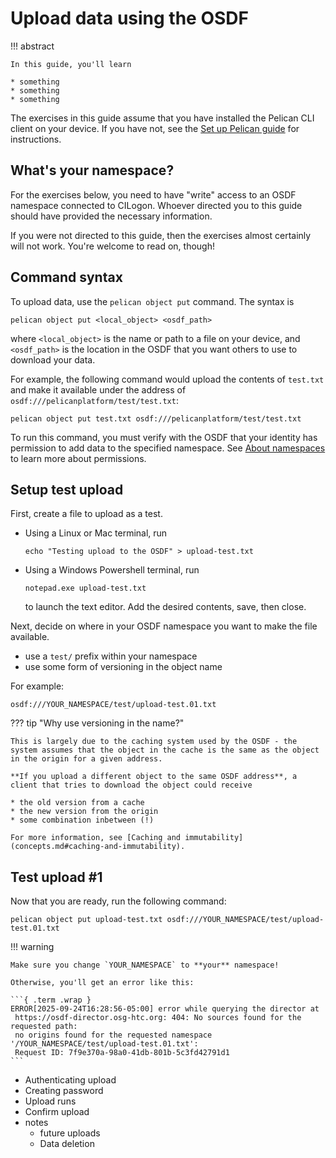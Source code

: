 # Upload data using the OSDF

!!! abstract

    In this guide, you'll learn 
    
    * something
    * something
    * something

The exercises in this guide assume that you have installed the Pelican CLI client on your device. 
If you have not, see the [Set up Pelican guide](pelican-client.md) for instructions.

## What's your namespace?

For the exercises below, you need to have "write" access to an OSDF namespace connected to CILogon.
Whoever directed you to this guide should have provided the necessary information.

If you were not directed to this guide, then the exercises almost certainly will not work.
You're welcome to read on, though!

## Command syntax

To upload data, use the `pelican object put` command.
The syntax is

```term
pelican object put <local_object> <osdf_path>
```

where `<local_object>` is the name or path to a file on your device,
and `<osdf_path>` is the location in the OSDF that you want others to use to download your data.

For example, the following command would upload the contents of `test.txt` and make it available under the address of `osdf:///pelicanplatform/test/test.txt`:

```term
pelican object put test.txt osdf:///pelicanplatform/test/test.txt
```

To run this command, you must verify with the OSDF that your identity has permission to add data to the specified namespace.
See [About namespaces](concepts.md#about-namespaces) to learn more about permissions.

## Setup test upload

First, create a file to upload as a test.

* Using a Linux or Mac terminal, run

    ``` { .bash .copy }
    echo "Testing upload to the OSDF" > upload-test.txt
    ```

* Using a Windows Powershell terminal, run

    ``` { .powershell .copy }
    notepad.exe upload-test.txt
    ```

    to launch the text editor.
    Add the desired contents, save, then close.

Next, decide on where in your OSDF namespace you want to make the file available.

* use a `test/` prefix within your namespace
* use some form of versioning in the object name

For example:

``` { .text .copy }
osdf:///YOUR_NAMESPACE/test/upload-test.01.txt
```

??? tip "Why use versioning in the name?"

    This is largely due to the caching system used by the OSDF - the system assumes that the object in the cache is the same as the object in the origin for a given address. 

    **If you upload a different object to the same OSDF address**, a client that tries to download the object could receive

    * the old version from a cache
    * the new version from the origin
    * some combination inbetween (!)

    For more information, see [Caching and immutability](concepts.md#caching-and-immutability).

## Test upload #1

Now that you are ready, run the following command:

```{ .term .copy }
pelican object put upload-test.txt osdf:///YOUR_NAMESPACE/test/upload-test.01.txt
```

!!! warning

    Make sure you change `YOUR_NAMESPACE` to **your** namespace!

    Otherwise, you'll get an error like this:

    ```{ .term .wrap }
    ERROR[2025-09-24T16:28:56-05:00] error while querying the director at
     https://osdf-director.osg-htc.org: 404: No sources found for the requested path:
     no origins found for the requested namespace '/YOUR_NAMESPACE/test/upload-test.01.txt':
     Request ID: 7f9e370a-98a0-41db-801b-5c3fd42791d1
    ```


- Authenticating upload
- Creating password
- Upload runs
- Confirm upload
- notes
    - future uploads
    - Data deletion
